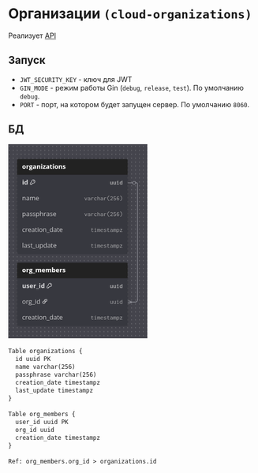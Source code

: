 # Организации `(cloud-organizations)`

Реализует [API](../api/organizations.md)

## Запуск

- `JWT_SECURITY_KEY` - ключ для JWT
- `GIN_MODE` - режим работы Gin (`debug`, `release`, `test`). По умолчанию `debug`.
- `PORT` - порт, на котором будет запущен сервер. По умолчанию `8060`.

## БД

![cloud-organizations database](cloud-organizations-database.png)

```table
Table organizations {
  id uuid PK
  name varchar(256)
  passphrase varchar(256)
  creation_date timestampz
  last_update timestampz
}

Table org_members {
  user_id uuid PK
  org_id uuid
  creation_date timestampz
}

Ref: org_members.org_id > organizations.id
```
